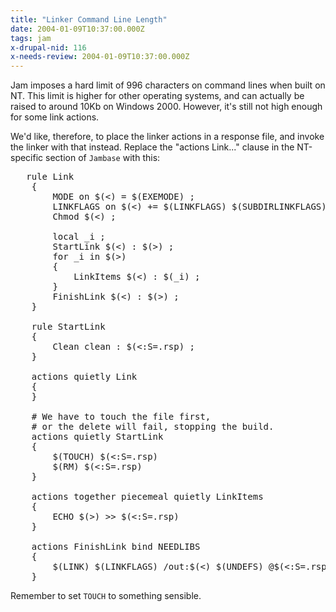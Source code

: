 ```yaml
---
title: "Linker Command Line Length"
date: 2004-01-09T10:37:00.000Z
tags: jam
x-drupal-nid: 116
x-needs-review: 2004-01-09T10:37:00.000Z
---
```

Jam imposes a hard limit of 996 characters on command lines when built on NT. This limit is higher for other operating systems, and can actually be raised to around 10Kb on Windows 2000\. However, it's still not high enough for some link actions.

We'd like, therefore, to place the linker actions in a response file, and invoke the linker with that instead. Replace the "actions Link..." clause in the NT-specific section of `Jambase` with this:

<pre>	rule Link
	{
		MODE on $(<) = $(EXEMODE) ;
		LINKFLAGS on $(<) += $(LINKFLAGS) $(SUBDIRLINKFLAGS) ;
		Chmod $(<) ;

		local _i ;
		StartLink $(<) : $(>) ;
		for _i in $(>)
		{
			LinkItems $(<) : $(_i) ;
		}
		FinishLink $(<) : $(>) ;
	}

	rule StartLink
	{
		Clean clean : $(<:S=.rsp) ;
	}

	actions quietly Link
	{
	}

	# We have to touch the file first,
	# or the delete will fail, stopping the build.
	actions quietly StartLink
	{
		$(TOUCH) $(<:S=.rsp)
		$(RM) $(<:S=.rsp)
	}

	actions together piecemeal quietly LinkItems
	{
		ECHO $(>) >> $(<:S=.rsp)
	}

	actions FinishLink bind NEEDLIBS
	{
		$(LINK) $(LINKFLAGS) /out:$(<) $(UNDEFS) @$(<:S=.rsp) $(NEEDLIBS) $(LINKLIBS)
	}</pre>

Remember to set `TOUCH` to something sensible.
